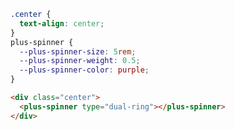 ```css [style]
.center {
  text-align: center;
}
plus-spinner {
  --plus-spinner-size: 5rem;
  --plus-spinner-weight: 0.5;
  --plus-spinner-color: purple;
}
```

```html [template]
<div class="center">
  <plus-spinner type="dual-ring"></plus-spinner>
</div>
```